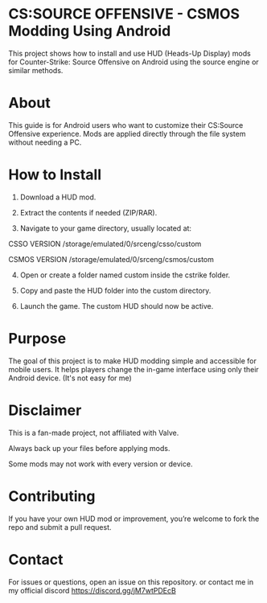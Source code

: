 # CS:SOURCE OFFENSIVE - CSMOS Modding Using Android

This project shows how to install and use HUD (Heads-Up Display) mods for Counter-Strike: Source Offensive on Android using the source engine or similar methods.

# About

This guide is for Android users who want to customize their CS:Source Offensive experience. Mods are applied directly through the file system without needing a PC.

# How to Install

1. Download a HUD mod.

2. Extract the contents if needed (ZIP/RAR).

3. Navigate to your game directory, usually located at:

CSSO VERSION
/storage/emulated/0/srceng/csso/custom

CSMOS VERSION
/storage/emulated/0/srceng/csmos/custom

4. Open or create a folder named custom inside the cstrike folder.

5. Copy and paste the HUD folder into the custom directory.

6. Launch the game. The custom HUD should now be active.


# Purpose

The goal of this project is to make HUD modding simple and accessible for mobile users. It helps players change the in-game interface using only their Android device. (It's not easy for me) 

# Disclaimer

This is a fan-made project, not affiliated with Valve.

Always back up your files before applying mods.

Some mods may not work with every version or device.


# Contributing

If you have your own HUD mod or improvement, you’re welcome to fork the repo and submit a pull request.

# Contact

For issues or questions, open an issue on this repository.
or contact me in my official discord https://discord.gg/jM7wtPDEcB
